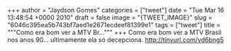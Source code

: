 
+++
author = "Jaydson Gomes"
categories = ["tweet"]
date = "Tue Mar 16 13:48:54 +0000 2010"
draft = false
image = "{TWEET_IMAGE}"
slug = "6046c395ea5b743bf7aed1e2671ecdeef81399e1"
tags = ["tweet"]
title = """Como era bom ver a MTV Br..."""
+++
Como era bom ver a MTV Brasil nos anos 90... ultimamente ela só decepciona. http://tinyurl.com/yd6bng5
